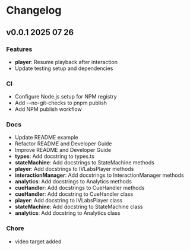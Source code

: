 # Changelog

## v0.0.1 2025 07 26


### Features
*   **player**: Resume playback after interaction
*   Update testing setup and dependencies

### CI
*   Configure Node.js setup for NPM registry
*   Add --no-git-checks to pnpm publish
*   Add NPM publish workflow

### Docs
*   Update README example
*   Refactor README and Developer Guide
*   Improve README and Developer Guide
*   **types**: Add docstring to types.ts
*   **stateMachine**: Add docstrings to StateMachine methods
*   **player**: Add docstrings to IVLabsPlayer methods
*   **interactionManager**: Add docstrings to InteractionManager methods
*   **analytics**: Add docstrings to Analytics methods
*   **cueHandler**: Add docstrings to CueHandler methods
*   **cueHandler**: Add docstring to CueHandler class
*   **player**: Add docstring to IVLabsPlayer class
*   **stateMachine**: Add docstring to StateMachine class
*   **analytics**: Add docstring to Analytics class

### Chore
*   video target added

